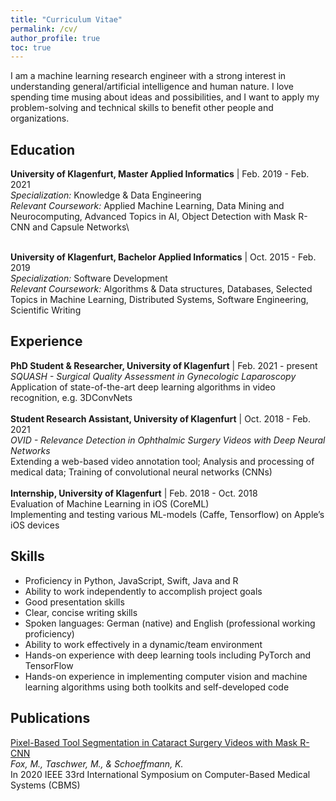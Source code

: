 ```yaml
---
title: "Curriculum Vitae"
permalink: /cv/
author_profile: true
toc: true
---
```

<!-- # Hello World -->
I am a machine learning research engineer with a strong interest in understanding general/artificial intelligence and human nature. I love spending time musing about ideas and possibilities, and I want to apply my problem-solving and technical skills to benefit other people and organizations.

## Education
<b>University of Klagenfurt, Master Applied Informatics</b> | Feb. 2019 - Feb. 2021\
<i>Specialization:</i> Knowledge & Data Engineering\
<i>Relevant Coursework:</i> Applied Machine Learning, Data Mining and Neurocomputing, Advanced Topics in AI, Object Detection with Mask R-CNN and Capsule Networks\
<!-- <iframe src="https://drive.google.com/file/d/1UM23Y5VIqS9wPzEMlFLqM0rwx9mTBgud/preview" width="640" height="480"></iframe> -->
\
<b>University of Klagenfurt, Bachelor Applied Informatics</b> | Oct. 2015 - Feb. 2019\
<i>Specialization:</i> Software Development\
<i>Relevant Coursework:</i> Algorithms & Data structures, Databases, Selected Topics in Machine Learning, Distributed Systems, Software Engineering, Scientific Writing

## Experience
<b>PhD Student & Researcher, University of Klagenfurt</b> | Feb. 2021 - present\
<i>SQUASH - Surgical Quality Assessment in Gynecologic Laparoscopy</i>\
Application of state-of-the-art deep learning algorithms in video recognition, e.g. 3DConvNets\
\
<b>Student Research Assistant, University of Klagenfurt</b> | Oct. 2018 - Feb. 2021\
<i>OVID - Relevance Detection in Ophthalmic Surgery Videos with Deep Neural Networks</i>\
Extending a web-based video annotation tool; Analysis and processing of medical data; Training of convolutional neural networks (CNNs)\
\
<b>Internship, University of Klagenfurt</b> | Feb. 2018 - Oct. 2018\
Evaluation of Machine Learning in iOS (CoreML)\
Implementing and testing various ML-models (Caffe, Tensorflow) on Apple’s iOS devices

## Skills
- Proficiency in Python, JavaScript, Swift, Java and R
- Ability to work independently to accomplish project goals
- Good presentation skills
- Clear, concise writing skills
- Spoken languages: German (native) and English (professional working proficiency)
- Ability to work effectively in a dynamic/team environment
- Hands-on experience with deep learning tools including PyTorch and TensorFlow
- Hands-on experience in implementing computer vision and machine learning algorithms using
both toolkits and self-developed code

## Publications
[Pixel-Based Tool Segmentation in Cataract Surgery Videos with Mask R-CNN](https://ieeexplore.ieee.org/iel7/9169740/9182790/09183116.pdf)\
<i>Fox, M., Taschwer, M., & Schoeffmann, K.</i>\
In 2020 IEEE 33rd International Symposium on Computer-Based Medical Systems (CBMS)